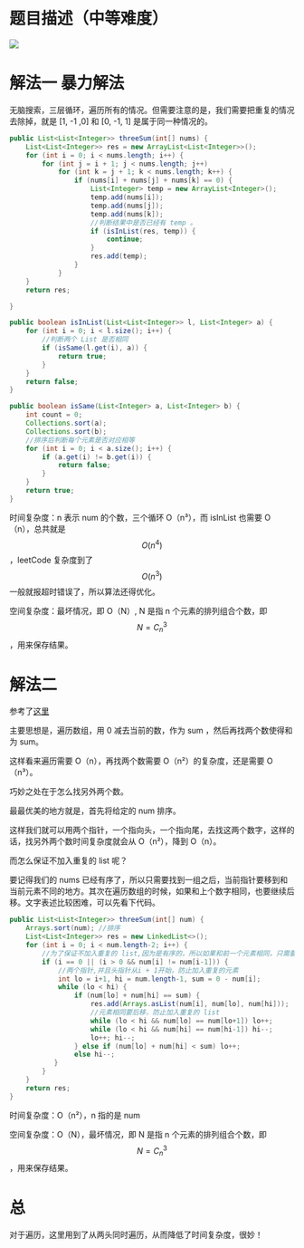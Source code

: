 # 题目描述（中等难度）

![](https://windliang.oss-cn-beijing.aliyuncs.com/15_1.jpg)

# 解法一 暴力解法

无脑搜索，三层循环，遍历所有的情况。但需要注意的是，我们需要把重复的情况去除掉，就是 [1, -1 ,0] 和 [0, -1, 1] 是属于同一种情况的。

```java
public List<List<Integer>> threeSum(int[] nums) {
    List<List<Integer>> res = new ArrayList<List<Integer>>();
    for (int i = 0; i < nums.length; i++) {
        for (int j = i + 1; j < nums.length; j++)
            for (int k = j + 1; k < nums.length; k++) {
                if (nums[i] + nums[j] + nums[k] == 0) {
                    List<Integer> temp = new ArrayList<Integer>();
                    temp.add(nums[i]);
                    temp.add(nums[j]);
                    temp.add(nums[k]); 
                    //判断结果中是否已经有 temp 。
                    if (isInList(res, temp)) {
                        continue;
                    }
                    res.add(temp);
                }
            }
    }
    return res;

}

public boolean isInList(List<List<Integer>> l, List<Integer> a) {
    for (int i = 0; i < l.size(); i++) {
        //判断两个 List 是否相同
        if (isSame(l.get(i), a)) {
            return true;
        }
    }
    return false;
}

public boolean isSame(List<Integer> a, List<Integer> b) {
    int count = 0;
    Collections.sort(a);
    Collections.sort(b);
    //排序后判断每个元素是否对应相等
    for (int i = 0; i < a.size(); i++) {
        if (a.get(i) != b.get(i)) {
            return false;
        }
    }
    return true;
}
```

时间复杂度：n 表示 num 的个数，三个循环 O（n³），而 isInList 也需要 O（n），总共就是 $$O(n^4)$$，leetCode 复杂度到了  $$O(n^3)$$  一般就报超时错误了，所以算法还得优化。

空间复杂度：最坏情况，即 O（N）, N 是指 n 个元素的排列组合个数，即  $$N=C^3_n$$，用来保存结果。

# 解法二

参考了[这里](https://leetcode.com/problems/3sum/discuss/7380/Concise-O(N2)-Java-solution)

主要思想是，遍历数组，用 0 减去当前的数，作为 sum ，然后再找两个数使得和为 sum。

这样看来遍历需要 O（n），再找两个数需要 O（n²）的复杂度，还是需要 O（n³）。

巧妙之处在于怎么找另外两个数。

最最优美的地方就是，首先将给定的 num 排序。

这样我们就可以用两个指针，一个指向头，一个指向尾，去找这两个数字，这样的话，找另外两个数时间复杂度就会从 O（n²），降到 O（n）。

而怎么保证不加入重复的 list 呢？

要记得我们的 nums 已经有序了，所以只需要找到一组之后，当前指针要移到和当前元素不同的地方。其次在遍历数组的时候，如果和上个数字相同，也要继续后移。文字表述比较困难，可以先看下代码。

```java
public List<List<Integer>> threeSum(int[] num) {
    Arrays.sort(num); //排序
    List<List<Integer>> res = new LinkedList<>(); 
    for (int i = 0; i < num.length-2; i++) {
        //为了保证不加入重复的 list,因为是有序的，所以如果和前一个元素相同，只需要继续后移就可以
        if (i == 0 || (i > 0 && num[i] != num[i-1])) {
            //两个指针,并且头指针从i + 1开始，防止加入重复的元素
            int lo = i+1, hi = num.length-1, sum = 0 - num[i];
            while (lo < hi) {
                if (num[lo] + num[hi] == sum) {
                    res.add(Arrays.asList(num[i], num[lo], num[hi]));
                    //元素相同要后移，防止加入重复的 list
                    while (lo < hi && num[lo] == num[lo+1]) lo++;
                    while (lo < hi && num[hi] == num[hi-1]) hi--;
                    lo++; hi--;
                } else if (num[lo] + num[hi] < sum) lo++;
                else hi--;
           }
        }
    }
    return res;
}
```

时间复杂度：O（n²），n 指的是 num

空间复杂度：O（N），最坏情况，即 N 是指 n 个元素的排列组合个数，即  $$N=C^3_n$$，用来保存结果。

# 总

对于遍历，这里用到了从两头同时遍历，从而降低了时间复杂度，很妙！